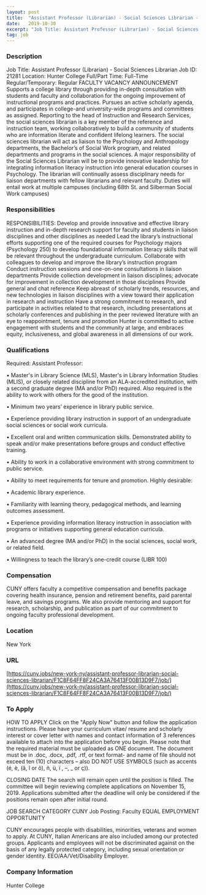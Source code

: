 ```yaml
---
layout: post
title:  "Assistant Professor (Librarian) - Social Sciences Librarian - Hunter College"
date:   2019-10-30
excerpt: "Job Title: Assistant Professor (Librarian) - Social Sciences Librarian Job ID: 21281 Location: Hunter College Full/Part Time: Full-Time Regular/Temporary: Regular FACULTY VACANCY ANNOUNCEMENT Supports a college library through providing in-depth consultation with students and faculty and collaboration for the ongoing improvement of instructional programs and practices. Pursues an active scholarly..."
tag: job
---
```


### Description   

Job Title: Assistant Professor (Librarian) - Social Sciences Librarian
Job ID: 21281
Location: Hunter College
Full/Part Time: Full-Time
Regular/Temporary: Regular
FACULTY VACANCY ANNOUNCEMENT
Supports a college library through providing in-depth consultation with students and faculty and collaboration for the ongoing improvement of instructional programs and practices. Pursues an active scholarly agenda, and participates in college-and university-wide programs and committees as assigned.
Reporting to the head of Instruction and Research Services, the social sciences librarian is a key member of the reference and instruction team, working collaboratively to build a community of students who are information literate and confident lifelong learners. The social sciences librarian will act as liaison to the Psychology and Anthropology departments, the Bachelor’s of Social Work program, and related departments and programs in the social sciences. A major responsibility of the Social Sciences Librarian will be to provide innovative leadership for integrating information literacy instruction into general education courses in Psychology. The librarian will continually assess disciplinary needs for liaison departments with fellow librarians and relevant faculty. Duties will entail work at multiple campuses (including 68th St. and Silberman Social Work campuses)


### Responsibilities   

RESPONSIBILITIES:
Develop and provide innovative and effective library instruction and in-depth research support for faculty and students in liaison disciplines and other disciplines as needed
Lead the library’s instructional efforts supporting one of the required courses for Psychology majors (Psychology 250) to develop foundational information literacy skills that will be relevant throughout the undergraduate curriculum.
Collaborate with colleagues to develop and improve the library’s instruction program
Conduct instruction sessions and one-on-one consultations in liaison departments
Provide collection development in liaison disciplines; advocate for improvement in collection development in those disciplines
Provide general and chat reference
Keep abreast of scholarly trends, resources, and new technologies in liaison disciplines with a view toward their application in research and instruction
Have a strong commitment to research, and participate in activities related to that research, including presentations at scholarly conferences and publishing in the peer reviewed literature with an eye to reappointment, tenure and promotion
Hunter is committed to active engagement with students and the community at large, and embraces equity, inclusiveness, and global awareness in all dimensions of our work.


### Qualifications   

Required: Assistant Professor:

•  Master's in Library Science (MLS), Master's in Library Information Studies (MLIS), or closely related discipline from an ALA-accredited institution, with a second graduate degree (MA and/or PhD) required. Also required is the ability to work with others for the good of the institution.

•  Minimum two years’ experience in library public service.

•  Experience providing library instruction in support of an undergraduate social sciences or social work curricula.

•  Excellent oral and written communication skills. Demonstrated ability to speak and/or make presentations before groups and conduct effective training.

•  Ability to work in a collaborative environment with strong commitment to public service.

•  Ability to meet requirements for tenure and promotion.
Highly desirable:

•  Academic library experience.

•  Familiarity with learning theory, pedagogical methods, and learning outcomes assessment.

•  Experience providing information literacy instruction in association with programs or initiatives supporting general education curricula.

•  An advanced degree (MA and/or PhD) in the social sciences, social work, or related field.

•  Willingness to teach the library’s one-credit course (LIBR 100)


### Compensation   

CUNY offers faculty a competitive compensation and benefits package covering health insurance, pension and retirement benefits, paid parental leave, and savings programs. We also provide mentoring and support for research, scholarship, and publication as part of our commitment to ongoing faculty professional development.


### Location   

New York


### URL   

[https://cuny.jobs/new-york-ny/assistant-professor-librarian-social-sciences-librarian/F1C8F64FF8F24CA3A76413F00B13D9F7/job/](https://cuny.jobs/new-york-ny/assistant-professor-librarian-social-sciences-librarian/F1C8F64FF8F24CA3A76413F00B13D9F7/job/)

### To Apply   

HOW TO APPLY
Click on the "Apply Now" button and follow the application instructions. Please have your curriculum vitae/ resume and scholarly interest or cover letter with names and contact information of 3 references available to attach into the application before you begin. Please note that the required material must be uploaded as ONE document. The document must be in .doc, .docx, .pdf, .rtf, or text format- and name of file should not exceed ten (10) characters – also DO NOT USE SYMBOLS (such as accents (é, è, (â, î or ô), ñ, ü, ï , –, _ or ç)).

CLOSING DATE
The search will remain open until the position is filled. The committee will begin reviewing complete applications on November 15, 2019. Applications submitted after the deadline will only be considered if the positions remain open after initial round.

JOB SEARCH CATEGORY
CUNY Job Posting: Faculty
EQUAL EMPLOYMENT OPPORTUNITY

CUNY encourages people with disabilities, minorities, veterans and women to apply. At CUNY, Italian Americans are also included among our protected groups. Applicants and employees will not be discriminated against on the basis of any legally protected category, including sexual orientation or gender identity. EEO/AA/Vet/Disability Employer.


### Company Information   

Hunter College



